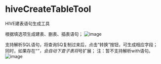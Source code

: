 # hiveCreateTableTool
HIVE建表语句生成工具

根据填选项生成建表、删表、插表语句；
![image](https://user-images.githubusercontent.com/44423151/211314932-573cffe1-444a-44fb-b074-839d91fdacb1.png)

支持解析SQL语句，将查询SQ复制过来后，点击“转换”按钮，可生成相应字段；同时，如果存在“*”，会自动下查子表将*号扩展；
注：暂不支持解析with语句。
![image](https://user-images.githubusercontent.com/44423151/211315141-79763f22-f287-4570-83d5-543e1e3c0bd9.png)
